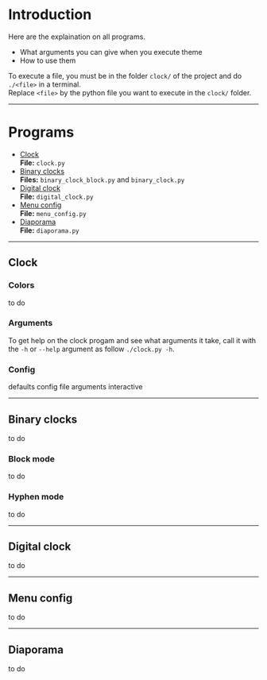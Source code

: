 # Introduction

Here are the explaination on all programs.

- What arguments you can give when you execute theme
- How to use them

To execute a file, you must be in the folder `clock/` of the project and do
`./<file>` in a terminal.  
Replace `<file>` by the python file you want to execute in the `clock/` folder.

---

# Programs

- [Clock](#clock "Clock program")  
    **File:** `clock.py`
- [Binary clocks](#binary_clocks "Binary clocks program")  
    **Files:** `binary_clock_block.py` and `binary_clock.py`
- [Digital clock](#digital_clock "Digital clock program")  
    **File:** `digital_clock.py`
- [Menu config](#menu_config "Config program")  
    **File:** `menu_config.py`
- [Diaporama](#diaporama "Diaporama program")  
    **File:** `diaporama.py`

---

## Clock

### Colors

to do

### Arguments

To get help on the clock progam and see what arguments it take, call it with the
`-h` or `--help` argument as follow `./clock.py -h`.  

### Config

defaults
config file
arguments
interactive

---

## Binary clocks

to do

### Block mode

to do

### Hyphen mode

to do

---

## Digital clock

to do

---

## Menu config

to do

---

## Diaporama

to do
